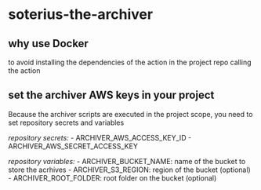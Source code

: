 # soterius-the-archiver

## why use Docker
to avoid installing the dependencies of the action in the project repo calling the action

## set the archiver AWS keys in your project
Because the archiver scripts are executed in the project scope, you need to set repository secrets and variables

*repository secrets:*
    - ARCHIVER_AWS_ACCESS_KEY_ID
    - ARCHIVER_AWS_SECRET_ACCESS_KEY

*repository variables:*
    - ARCHIVER_BUCKET_NAME: name of the bucket to store the acrhives
    - ARCHIVER_S3_REGION:   region of the bucket (optional)
    - ARCHIVER_ROOT_FOLDER: root folder on the bucket (optional)

